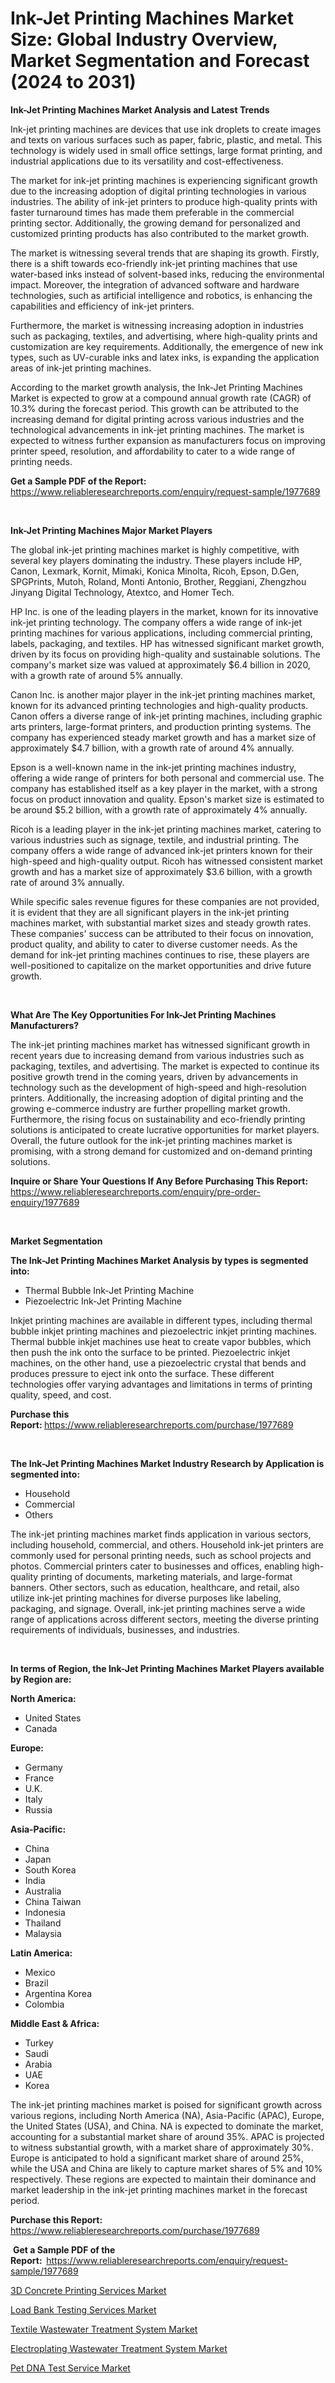 <p><h1>Ink-Jet Printing Machines Market Size: Global Industry Overview, Market Segmentation and Forecast (2024 to 2031)</h1></p><p><strong>Ink-Jet Printing Machines Market Analysis and Latest Trends</strong></p>
<p><p>Ink-jet printing machines are devices that use ink droplets to create images and texts on various surfaces such as paper, fabric, plastic, and metal. This technology is widely used in small office settings, large format printing, and industrial applications due to its versatility and cost-effectiveness. </p><p>The market for ink-jet printing machines is experiencing significant growth due to the increasing adoption of digital printing technologies in various industries. The ability of ink-jet printers to produce high-quality prints with faster turnaround times has made them preferable in the commercial printing sector. Additionally, the growing demand for personalized and customized printing products has also contributed to the market growth.</p><p>The market is witnessing several trends that are shaping its growth. Firstly, there is a shift towards eco-friendly ink-jet printing machines that use water-based inks instead of solvent-based inks, reducing the environmental impact. Moreover, the integration of advanced software and hardware technologies, such as artificial intelligence and robotics, is enhancing the capabilities and efficiency of ink-jet printers.</p><p>Furthermore, the market is witnessing increasing adoption in industries such as packaging, textiles, and advertising, where high-quality prints and customization are key requirements. Additionally, the emergence of new ink types, such as UV-curable inks and latex inks, is expanding the application areas of ink-jet printing machines.</p><p>According to the market growth analysis, the Ink-Jet Printing Machines Market is expected to grow at a compound annual growth rate (CAGR) of 10.3% during the forecast period. This growth can be attributed to the increasing demand for digital printing across various industries and the technological advancements in ink-jet printing machines. The market is expected to witness further expansion as manufacturers focus on improving printer speed, resolution, and affordability to cater to a wide range of printing needs.</p></p>
<p><strong>Get a Sample PDF of the Report:&nbsp;</strong> <a href="https://www.reliableresearchreports.com/enquiry/request-sample/1977689">https://www.reliableresearchreports.com/enquiry/request-sample/1977689</a></p>
<p>&nbsp;</p>
<p><strong>Ink-Jet Printing Machines Major Market Players</strong></p>
<p><p>The global ink-jet printing machines market is highly competitive, with several key players dominating the industry. These players include HP, Canon, Lexmark, Kornit, Mimaki, Konica Minolta, Ricoh, Epson, D.Gen, SPGPrints, Mutoh, Roland, Monti Antonio, Brother, Reggiani, Zhengzhou Jinyang Digital Technology, Atextco, and Homer Tech.</p><p>HP Inc. is one of the leading players in the market, known for its innovative ink-jet printing technology. The company offers a wide range of ink-jet printing machines for various applications, including commercial printing, labels, packaging, and textiles. HP has witnessed significant market growth, driven by its focus on providing high-quality and sustainable solutions. The company's market size was valued at approximately $6.4 billion in 2020, with a growth rate of around 5% annually.</p><p>Canon Inc. is another major player in the ink-jet printing machines market, known for its advanced printing technologies and high-quality products. Canon offers a diverse range of ink-jet printing machines, including graphic arts printers, large-format printers, and production printing systems. The company has experienced steady market growth and has a market size of approximately $4.7 billion, with a growth rate of around 4% annually.</p><p>Epson is a well-known name in the ink-jet printing machines industry, offering a wide range of printers for both personal and commercial use. The company has established itself as a key player in the market, with a strong focus on product innovation and quality. Epson's market size is estimated to be around $5.2 billion, with a growth rate of approximately 4% annually.</p><p>Ricoh is a leading player in the ink-jet printing machines market, catering to various industries such as signage, textile, and industrial printing. The company offers a wide range of advanced ink-jet printers known for their high-speed and high-quality output. Ricoh has witnessed consistent market growth and has a market size of approximately $3.6 billion, with a growth rate of around 3% annually.</p><p>While specific sales revenue figures for these companies are not provided, it is evident that they are all significant players in the ink-jet printing machines market, with substantial market sizes and steady growth rates. These companies' success can be attributed to their focus on innovation, product quality, and ability to cater to diverse customer needs. As the demand for ink-jet printing machines continues to rise, these players are well-positioned to capitalize on the market opportunities and drive future growth.</p></p>
<p>&nbsp;</p>
<p><strong>What Are The Key Opportunities For Ink-Jet Printing Machines Manufacturers?</strong></p>
<p><p>The ink-jet printing machines market has witnessed significant growth in recent years due to increasing demand from various industries such as packaging, textiles, and advertising. The market is expected to continue its positive growth trend in the coming years, driven by advancements in technology such as the development of high-speed and high-resolution printers. Additionally, the increasing adoption of digital printing and the growing e-commerce industry are further propelling market growth. Furthermore, the rising focus on sustainability and eco-friendly printing solutions is anticipated to create lucrative opportunities for market players. Overall, the future outlook for the ink-jet printing machines market is promising, with a strong demand for customized and on-demand printing solutions.</p></p>
<p><strong>Inquire or Share Your Questions If Any Before Purchasing This Report:</strong> <a href="https://www.reliableresearchreports.com/enquiry/pre-order-enquiry/1977689">https://www.reliableresearchreports.com/enquiry/pre-order-enquiry/1977689</a></p>
<p>&nbsp;</p>
<p><strong>Market Segmentation</strong></p>
<p><strong>The Ink-Jet Printing Machines Market Analysis by types is segmented into:</strong></p>
<p><ul><li>Thermal Bubble Ink-Jet Printing Machine</li><li>Piezoelectric Ink-Jet Printing Machine</li></ul></p>
<p><p>Inkjet printing machines are available in different types, including thermal bubble inkjet printing machines and piezoelectric inkjet printing machines. Thermal bubble inkjet machines use heat to create vapor bubbles, which then push the ink onto the surface to be printed. Piezoelectric inkjet machines, on the other hand, use a piezoelectric crystal that bends and produces pressure to eject ink onto the surface. These different technologies offer varying advantages and limitations in terms of printing quality, speed, and cost.</p></p>
<p><strong>Purchase this Report:&nbsp;</strong><a href="https://www.reliableresearchreports.com/purchase/1977689">https://www.reliableresearchreports.com/purchase/1977689</a></p>
<p>&nbsp;</p>
<p><strong>The Ink-Jet Printing Machines Market Industry Research by Application is segmented into:</strong></p>
<p><ul><li>Household</li><li>Commercial</li><li>Others</li></ul></p>
<p><p>The ink-jet printing machines market finds application in various sectors, including household, commercial, and others. Household ink-jet printers are commonly used for personal printing needs, such as school projects and photos. Commercial printers cater to businesses and offices, enabling high-quality printing of documents, marketing materials, and large-format banners. Other sectors, such as education, healthcare, and retail, also utilize ink-jet printing machines for diverse purposes like labeling, packaging, and signage. Overall, ink-jet printing machines serve a wide range of applications across different sectors, meeting the diverse printing requirements of individuals, businesses, and industries.</p></p>
<p>&nbsp;</p>
<p><strong>In terms of Region, the Ink-Jet Printing Machines Market Players available by Region are:</strong></p>
<p>
    <p> <strong> North America: </strong>
        <ul>
            <li>United States</li>
            <li>Canada</li>
        </ul>
        </p> 
    <p> <strong> Europe: </strong>
        <ul>
            <li>Germany</li>
            <li>France</li>
            <li>U.K.</li>
            <li>Italy</li>
            <li>Russia</li>
        </ul>
        </p> 
    <p> <strong> Asia-Pacific: </strong>
        <ul>
            <li>China</li>
            <li>Japan</li>
            <li>South Korea</li>
            <li>India</li>
            <li>Australia</li>
            <li>China Taiwan</li>
            <li>Indonesia</li>
            <li>Thailand</li>
            <li>Malaysia</li>
        </ul>
        </p> 
    <p> <strong> Latin America: </strong>
        <ul>
            <li>Mexico</li>
            <li>Brazil</li>
            <li>Argentina Korea</li>
            <li>Colombia</li>
        </ul>
        </p> 
    <p> <strong> Middle East & Africa: </strong>
        <ul>
            <li>Turkey</li>
            <li>Saudi</li>
            <li>Arabia</li>
            <li>UAE</li>
            <li>Korea</li>
        </ul>
    </p>
    </p>
<p><p>The ink-jet printing machines market is poised for significant growth across various regions, including North America (NA), Asia-Pacific (APAC), Europe, the United States (USA), and China. NA is expected to dominate the market, accounting for a substantial market share of around 35%. APAC is projected to witness substantial growth, with a market share of approximately 30%. Europe is anticipated to hold a significant market share of around 25%, while the USA and China are likely to capture market shares of 5% and 10% respectively. These regions are expected to maintain their dominance and market leadership in the ink-jet printing machines market in the forecast period.</p></p>
<p><strong>Purchase this Report: </strong><a href="https://www.reliableresearchreports.com/purchase/1977689">https://www.reliableresearchreports.com/purchase/1977689</a></p>
<p>&nbsp;<strong>Get a Sample PDF of the Report:&nbsp;&nbsp;</strong><a href="https://www.reliableresearchreports.com/enquiry/request-sample/1977689">https://www.reliableresearchreports.com/enquiry/request-sample/1977689</a></p>
<p><strong></strong></p>
<p><p><a href="https://medium.com/@alesiabrahimi58/3d-concrete-printing-services-market-analysis-and-sze-forecasted-for-period-from-2023-to-2030-bc467b311e0c">3D Concrete Printing Services Market</a></p><p><a href="https://medium.com/@alesiabrahimi58/load-bank-testing-services-market-size-cagr-trends-2024-2030-e730772e7929">Load Bank Testing Services Market</a></p><p><a href="https://github.com/gshchiplitsov/Market-Research-Report-List-2/blob/main/textile-wastewater-treatment-system-market.md">Textile Wastewater Treatment System Market</a></p><p><a href="https://github.com/ambrozg/Market-Research-Report-List-2/blob/main/electroplating-wastewater-treatment-system-market.md">Electroplating Wastewater Treatment System Market</a></p><p><a href="https://medium.com/@alesiabrahimi58/decoding-pet-dna-test-service-market-metrics-market-share-trends-and-growth-patterns-745b9f6bb2fd">Pet DNA Test Service Market</a></p></p>
